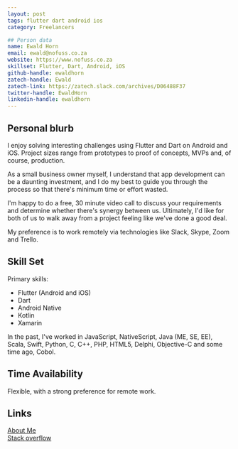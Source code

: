 ```yaml
---
layout: post
tags: flutter dart android ios
category: Freelancers

## Person data
name: Ewald Horn
email: ewald@nofuss.co.za
website: https://www.nofuss.co.za
skillset: Flutter, Dart, Android, iOS
github-handle: ewaldhorn
zatech-handle: Ewald
zatech-link: https://zatech.slack.com/archives/D06488F37
twitter-handle: EwaldHorn
linkedin-handle: ewaldhorn
---
```


## Personal blurb

I enjoy solving interesting challenges using Flutter and Dart on Android and iOS. Project sizes range from prototypes to proof of concepts, MVPs and, of course, production.

As a small business owner myself, I understand that app development can be a daunting investment, and I do my best to guide you through the process so that there's minimum time or effort wasted.

I'm happy to do a free, 30 minute video call to discuss your requirements and determine whether there's synergy between us. Ultimately, I'd like for both of us to walk away from a project feeling like we've done a good deal.

My preference is to work remotely via technologies like Slack, Skype, Zoom and Trello.

## Skill Set

Primary skills:

* Flutter  (Android and iOS)
* Dart
* Android Native
* Kotlin
* Xamarin

In the past, I've worked in JavaScript, NativeScript, Java (ME, SE, EE), Scala, Swift, Python, C, C++, PHP, HTML5, Delphi, Objective-C and some time ago, Cobol.

## Time Availability

Flexible, with a strong preference for remote work.

## Links

[About Me](https://about.me/ewaldhorn)  
[Stack overflow](https://stackoverflow.com/story/ewaldhorn)  
